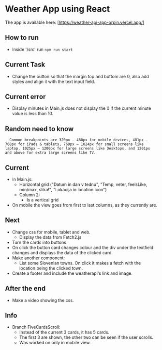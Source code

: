 # Weather App using React

The app is available here: [https://weather-api-app-orpin.vercel.app/]

## How to run
- Inside '/src' run ```npm run start```

## Current Task
- Change the button so that the margin top and bottom are 0, also add styles and align it with the text input field.

## Current error
- Display minutes in Main.js does not display the 0 if the current minute value is less than 10.

## Random need to know
    - Common breakpoints are 320px — 480px for mobile devices, 481px — 768px for iPads & tablets, 769px — 1024px for small screens like laptop, 1025px — 1200px for large screens like Desktops, and 1201px and above for extra large screens like TV.

## Current
- In Main.js:
    - Horizontal grid ("Datum in dan v tednu", "Temp, veter, feelsLike, min/max, slika!", "Lokacija in location icon")
    - Column 2:
        - Is a vertical grid 
- On mobile the view goes from first to last columns, as they currently are.

## Next
- Change css for mobile, tablet and web.
    - Display the data from Fetch2.js
- Turn the cards into buttons
- On click the button card changes colour and the div under the textfield changes and displays the data of the clicked card.
- Make another component: 
    - List some Slovenian towns. On click it makes a fetch with the location being the clicked town.
- Create a footer and include the weatherapi's link and image.

## After the end
- Make a video showing the css.

## Info
- Branch FiveCardsScroll:
    - Instead of the current 3 cards, it has 5 cards.
    - The first 3 are shown, the other two can be seen if the user scrolls. 
    - Was worked on only in mobile view.